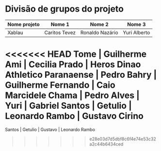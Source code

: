 # Divisão de grupos do projeto

Nome projeto | Nome 1 | Nome 2 | Nome 3
---|------|-----------|-----
Xablau | Caritos Tevez | Ronaldo Nazário | Yuri Alberto
<<<<<<< HEAD
Tome | Guilherme Ami | Cecilia Prado | Heros Dinao
Athletico Paranaense | Pedro Bahry | Guilherme Fernando | Caio Marcidele
Chama | Pedro Alves | Yuri | Gabriel
Santos | Getulio | Leonardo Rambo | Gustavo Cirino
=======
Santos | Getulio | Gustavo | Leonardo Rambo
>>>>>>> e28e03d7d5dbf8c6f4e74e53c32a2c44b6434ced
